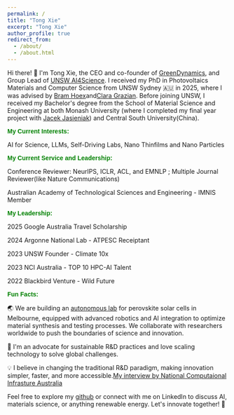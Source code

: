 ```yaml
---
permalink: /
title: "Tong Xie"
excerpt: "Tong Xie"
author_profile: true
redirect_from: 
  - /about/
  - /about.html
---
```

Hi there! 👋 I'm Tong Xie, the CEO and co-founder of [GreenDynamics](www.greendynamics.com.au), and Group Lead of [UNSW AI4Science](https://unswai4s.notion.site/All-about-MasterAI-UNSW-AI4Science-1f4a59fe367b8131a72ec586362d930f). I received my PhD in Photovoltaics Materials and Computer Science from UNSW Sydney 🇦🇺 in 2025, where I was advised by [Bram Hoex](https://www.unsw.edu.au/staff/bram-hoex)and[Clara Grazian](https://www.sydney.edu.au/science/about/our-people/academic-staff/clara-grazian.html). Before joining UNSW, I received my Bachelor's degree from the School of Material Science and Engineering at both Monash University (where I completed my final year project with [Jacek Jasieniak](https://www.monash.edu/engineering/jacekjasieniak)) and Central South University(China).


<span style="color: green; font-weight: bold; font-family: sans-serif;">My Current Interests:</span>

AI for Science, LLMs, Self-Driving Labs, Nano Thinfilms and Nano Particles 

<span style="color: green; font-weight: bold; font-family: sans-serif;">My Current Service and Leadership:</span>

Conference Reviewer: NeurIPS, ICLR, ACL, and EMNLP ; Multiple Journal Reviewer(like Nature Communications)

Australian Academy of Technological Sciences and Engineering - IMNIS Member


<span style="color: green; font-weight: bold; font-family: sans-serif;">My Leadership:</span>

2025 Google Australia Travel Scholarship

2024 Argonne National Lab - ATPESC Receiptant

2023 UNSW Founder - Climate 10x

2023 NCI Australia - TOP 10 HPC-AI Talent

2022 Blackbird Venture - Wild Future 

<span style="color: green; font-weight: bold; font-family: sans-serif;">Fun Facts:</span>

🌏 We are building an [autonomous lab](https://anff.org.au/news/using-ai-to-capture-sunlight/) for perovskite solar cells in Melbourne, equipped with advanced robotics and AI integration to optimize material synthesis and testing processes. We collaborate with researchers worldwide to push the boundaries of science and innovation.

🌱 I'm an advocate for sustainable R&D practices and love scaling technology to solve global challenges.

💡 I believe in changing the traditional R&D paradigm, making innovation simpler, faster, and more accessible.[My interview by National Computaional Infrasture Australia](https://nci.org.au/research/research-highlights/ncis-hpc-ai-talent-program-recipient-makes-breakthrough-materials)

Feel free to explore my [github](https://github.com/MasterAI-EAM) or connect with me on LinkedIn to discuss AI, materials science, or anything renewable energy. Let's innovate together! 🚀

